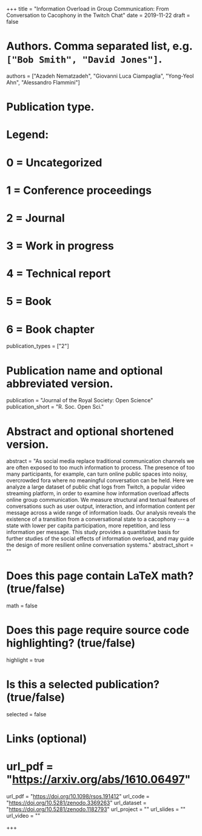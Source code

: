 +++
title = "Information Overload in Group Communication: From Conversation to Cacophony in the Twitch Chat"
date = 2019-11-22
draft = false

# Authors. Comma separated list, e.g. `["Bob Smith", "David Jones"]`.
authors = ["Azadeh Nematzadeh", "Giovanni Luca Ciampaglia",
"Yong-Yeol Ahn", "Alessandro Flammini"]

# Publication type.
# Legend:
# 0 = Uncategorized
# 1 = Conference proceedings
# 2 = Journal
# 3 = Work in progress
# 4 = Technical report
# 5 = Book
# 6 = Book chapter
publication_types = ["2"]

# Publication name and optional abbreviated version.
publication = "Journal of the Royal Society: Open Science"
publication_short = "R. Soc. Open Sci."

# Abstract and optional shortened version.
abstract = "As social media replace traditional communication channels we are often exposed to too much information to process. The presence of too many participants, for example, can turn online public spaces into noisy, overcrowded fora where no meaningful conversation can be held. Here we analyze a large dataset of public chat logs from Twitch, a popular video streaming platform, in order to examine how information overload affects online group communication. We measure structural and textual features of conversations such as user output, interaction, and information content per message across a wide range of information loads. Our analysis reveals the existence of a transition from a conversational state to a cacophony --- a state with lower per capita participation, more repetition, and less information per message. This study provides a quantitative basis for further studies of the social effects of information overload, and may guide the design of more resilient online conversation systems." 
abstract_short = ""

# Does this page contain LaTeX math? (true/false)
math = false

# Does this page require source code highlighting? (true/false)
highlight = true

# Is this a selected publication? (true/false)
selected = false

# Links (optional)
# url_pdf = "https://arxiv.org/abs/1610.06497"
url_pdf = "https://doi.org/10.1098/rsos.191412"
url_code = "https://doi.org/10.5281/zenodo.3369263"
url_dataset = "https://doi.org/10.5281/zenodo.1182793"
url_project = ""
url_slides = ""
url_video = ""

+++
